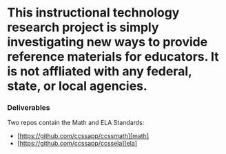 # This instructional technology research project is simply investigating new ways to provide reference materials for educators. It is not affliated with any federal, state, or local agencies.

### Deliverables

Two repos contain the Math and ELA Standards:
  + [https://github.com/ccssapp/ccssmath][math]
  + [https://github.com/ccssapp/ccssela][ela]



[math]: https://github.com/ccssapp/ccssmath
[ela]: https://github.com/ccssapp/ccssela

